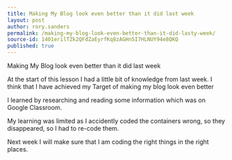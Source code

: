 ```yaml
---
title: Making My Blog look even better than it did last week
layout: post
author: rory.sanders
permalink: /making-my-blog-look-even-better-than-it-did-lasty-week/
source-id: 1401erilTZk2QFdZaEyrfKq8zAGHn5I7HLNUY94e8QKQ
published: true
---
```

Making My Blog look even better than it did last week

At the start of this lesson I had a little bit of knowledge from last week. I think that I have achieved my Target of making my blog look even better

I learned by researching and reading some information which was on Google Classroom.

My learning was limited as I accidently coded the containers wrong, so they disappeared, so I had to re-code them.

Next week I will make sure that I am coding the right things in the right places.

